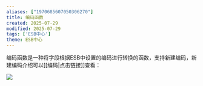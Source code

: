 ```yaml
---
aliases: ["1970685607050306270"]
title: 编码函数
created: 2025-07-29
modified: 2025-07-29
tags: ['ESB中心']
theme: ESB中心
---
```


编码函数是一种将字段根据ESB中设置的编码进行转换的函数，支持新建编码，新建编码介绍可以[[编码|点击链接]]查看：

![](https://myhelpdoc.oss-cn-heyuan.aliyuncs.com/mdimages/bfdc4780356716ebf2a1b741f38d1b78.jpg)